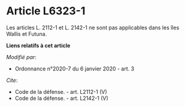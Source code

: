 # Article L6323-1

Les articles L. 2112-1 et L. 2142-1 ne sont pas applicables dans les îles Wallis et Futuna.

**Liens relatifs à cet article**

_Modifié par_:

  - Ordonnance n°2020-7 du 6 janvier 2020 - art. 3

_Cite_:

  - Code de la défense. - art. L2112-1 (V)
  - Code de la défense. - art. L2142-1 (V)
